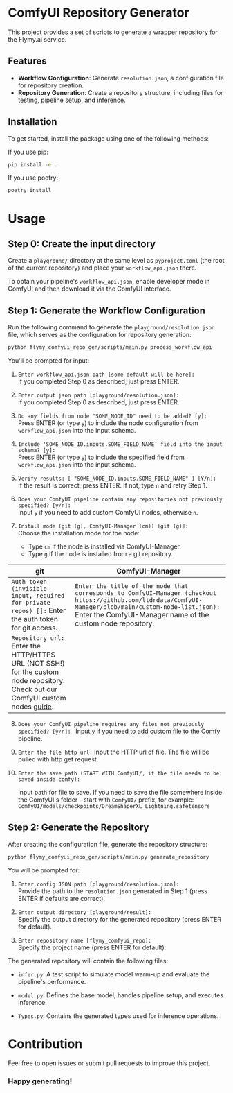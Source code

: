 # ComfyUI Repository Generator

This project provides a set of scripts to generate a wrapper repository for the Flymy.ai service.

## Features

- **Workflow Configuration**: Generate `resolution.json`, a configuration file for repository creation.
- **Repository Generation**: Create a repository structure, including files for testing, pipeline setup, and inference.

## Installation

To get started, install the package using one of the following methods:

If you use pip:
```bash
pip install -e .
```

If you use poetry:
```bash
poetry install
```

# Usage
## Step 0: Create the input directory

Create a `playground/` directory at the same level as `pyproject.toml` (the root of the current repository) and place your `workflow_api.json` there.

To obtain your pipeline's `workflow_api.json`, enable developer mode in ComfyUI and then download it via the ComfyUI interface.

## Step 1: Generate the Workflow Configuration

Run the following command to generate the `playground/resolution.json` file, which serves as the configuration for repository generation:

```bash
python flymy_comfyui_repo_gen/scripts/main.py process_workflow_api
```

You'll be prompted for input:

1. `Enter workflow_api.json path [some default will be here]:`  
   If you completed Step 0 as described, just press ENTER.

2. `Enter output json path [playground/resolution.json]:`  
   If you completed Step 0 as described, just press ENTER.

3. `Do any fields from node "SOME_NODE_ID" need to be added? [y]:`  
   Press ENTER (or type `y`) to include the node configuration from `workflow_api.json` into the input schema.

4. `Include 'SOME_NODE_ID.inputs.SOME_FIELD_NAME' field into the input schema? [y]:`  
   Press ENTER (or type `y`) to include the specified field from `workflow_api.json` into the input schema.

5. `Verify results: [ "SOME_NODE_ID.inputs.SOME_FIELD_NAME" ] [Y/n]:`  
   If the result is correct, press ENTER. If not, type `n` and retry Step 1.

6. `Does your ComfyUI pipeline contain any repositories not previously specified? [y/n]:`  
   Input `y` if you need to add custom ComfyUI nodes, otherwise `n`.

7. `Install mode (git (g), ComfyUI-Manager (cm)) [git (g)]: `  
   Choose the installation mode for the node:
   - Type `cm` if the node is installed via ComfyUI-Manager.
   - Type `g` if the node is installed from a git repository.

| git                                                                                                                                                                                 | ComfyUI-Manager                                                                                                                                                                                                         |
|-------------------------------------------------------------------------------------------------------------------------------------------------------------------------------------|-------------------------------------------------------------------------------------------------------------------------------------------------------------------------------------------------------------------------|
| `Auth token (invisible input, required for private repos) []:`  Enter the auth token for git access.                                                                                | `Enter the title of the node that corresponds to ComfyUI-Manager (checkout https://github.com/ltdrdata/ComfyUI-Manager/blob/main/custom-node-list.json):` Enter the ComfyUI-Manager name of the custom node repository. |
| `Repository url: `  Enter the HTTP/HTTPS URL (NOT SSH!) for the custom node repository. Check out our ComfyUI custom nodes [guide](https://github.com/FlyMyAI/ComfyUI-ExampleNode). |                                                                                                                                                                                                                         |

8. `Does your ComfyUI pipeline requires any files not previously specified? [y/n]: `
    Input `y` if you need to add custom file to the Comfy pipeline.

9. `Enter the file http url:`
    Input the HTTP url of file. The file will be pulled with http get request.

10. `Enter the save path (START WITH ComfyUI/, if the file needs to be saved inside comfy):`

    Input path for file to save. If you need to save the file somewhere inside the ComfyUI's folder - start with `ComfyUI/` prefix,
    for example: `ComfyUI/models/checkpoints/DreamShaperXL_Lightning.safetensors`
    

## Step 2: Generate the Repository

After creating the configuration file, generate the repository structure:

```bash
python flymy_comfyui_repo_gen/scripts/main.py generate_repository
```

You will be prompted for:

1. `Enter config JSON path [playground/resolution.json]: `  
   Provide the path to the `resolution.json` generated in Step 1 (press ENTER if defaults are correct).

2. `Enter output directory [playground/result]: `  
   Specify the output directory for the generated repository (press ENTER for default).

3. `Enter repository name [flymy_comfyui_repo]: `  
   Specify the project name (press ENTER for default).

The generated repository will contain the following files:

- `infer.py`:
  A test script to simulate model warm-up and evaluate the pipeline's performance.

- `model.py`:
  Defines the base model, handles pipeline setup, and executes inference.

- `Types.py`:
  Contains the generated types used for inference operations.

# Contribution
Feel free to open issues or submit pull requests to improve this project.

### Happy generating!


